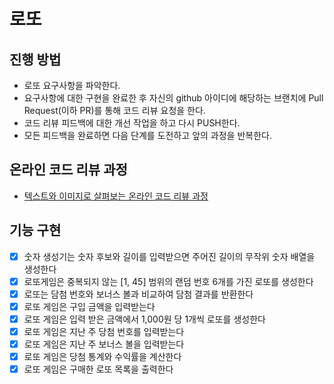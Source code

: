 # 로또
## 진행 방법
* 로또 요구사항을 파악한다.
* 요구사항에 대한 구현을 완료한 후 자신의 github 아이디에 해당하는 브랜치에 Pull Request(이하 PR)를 통해 코드 리뷰 요청을 한다.
* 코드 리뷰 피드백에 대한 개선 작업을 하고 다시 PUSH한다.
* 모든 피드백을 완료하면 다음 단계를 도전하고 앞의 과정을 반복한다.

## 온라인 코드 리뷰 과정
* [텍스트와 이미지로 살펴보는 온라인 코드 리뷰 과정](https://github.com/next-step/nextstep-docs/tree/master/codereview)

## 기능 구현

- [x] 숫자 생성기는 숫자 후보와 길이를 입력받으면 주어진 길이의 무작위 숫자 배열을 생성한다 
- [x] 로또게임은 중복되지 않는 [1, 45] 범위의 랜덤 번호 6개를 가진 로또를 생성한다
- [x] 로또는 담첨 번호와 보너스 볼과 비교하여 담첨 결과를 반환한다
- [x] 로또 게임은 구입 금액을 입력받는다
- [x] 로또 게임은 입력 받은 금액에서 1,000원 당 1개씩 로또를 생성한다
- [x] 로또 게임은 지난 주 당첨 번호를 입력받는다
- [x] 로또 게임은 지난 주 보너스 볼을 입력받는다
- [x] 로또 게임은 당첨 통계와 수익률을 계산한다
- [x] 로또 게임은 구매한 로또 목록을 출력한다